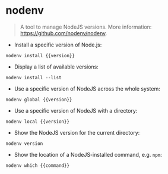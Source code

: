 # nodenv

> A tool to manage NodeJS versions.
> More information: <https://github.com/nodenv/nodenv>.

- Install a specific version of Node.js:

`nodenv install {{version}}`

- Display a list of available versions:

`nodenv install --list`

- Use a specific version of NodeJS across the whole system:

`nodenv global {{version}}`

- Use a specific version of NodeJS with a directory:

`nodenv local {{version}}`

- Show the NodeJS version for the current directory:

`nodenv version`

- Show the location of a NodeJS-installed command, e.g. `npm`:

`nodenv which {{command}}`
